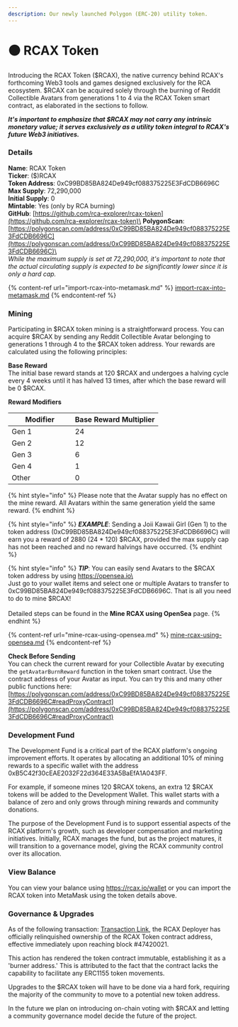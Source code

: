 ```yaml
---
description: Our newly launched Polygon (ERC-20) utility token.
---
```


# 🟠 RCAX Token

Introducing the RCAX Token ($RCAX), the native currency behind RCAX's forthcoming Web3 tools and games designed exclusively for the RCA ecosystem. $RCAX can be acquired solely through the burning of Reddit Collectible Avatars from generations 1 to 4 via the RCAX Token smart contract, as elaborated in the sections to follow.

_**It's important to emphasize that $RCAX may not carry any intrinsic monetary value; it serves exclusively as a utility token integral to RCAX's future Web3 initiatives.**_

### Details

**Name**: RCAX Token\
**Ticker**: ($)RCAX\
**Token Address**: 0xC99BD85BA824De949cf088375225E3FdCDB6696C\
**Max Supply**: 72,290,000\
**Initial Supply**: 0\
**Mintable**: Yes (only by RCA burning)\
**GitHub**: [https://github.com/rca-explorer/rcax-token](https://github.com/rca-explorer/rcax-token)\
**PolygonScan**: [https://polygonscan.com/address/0xC99BD85BA824De949cf088375225E3FdCDB6696C](https://polygonscan.com/address/0xC99BD85BA824De949cf088375225E3FdCDB6696C)\
\
_While the maximum supply is set at 72,290,000, it's important to note that the actual circulating supply is expected to be significantly lower since it is only a hard cap._

{% content-ref url="import-rcax-into-metamask.md" %}
[import-rcax-into-metamask.md](import-rcax-into-metamask.md)
{% endcontent-ref %}

### Mining

Participating in $RCAX token mining is a straightforward process. You can acquire $RCAX by sending any Reddit Collectible Avatar belonging to generations 1 through 4 to the $RCAX token address. Your rewards are calculated using the following principles:

**Base Reward** \
The initial base reward stands at 120 $RCAX and undergoes a halving cycle every 4 weeks until it has halved 13 times, after which the base reward will be 0 $RCAX.

**Reward Modifiers**

<table><thead><tr><th width="127">Modifier</th><th>Base Reward Multiplier</th></tr></thead><tbody><tr><td>Gen 1</td><td>24</td></tr><tr><td>Gen 2</td><td>12</td></tr><tr><td>Gen 3</td><td>6</td></tr><tr><td>Gen 4</td><td>1</td></tr><tr><td>Other</td><td>0</td></tr></tbody></table>

{% hint style="info" %}
Please note that the Avatar supply has no effect on the mine reward. All Avatars within the same generation yield the same reward.
{% endhint %}

{% hint style="info" %}
_**EXAMPLE**_: Sending a Joii Kawaii Girl (Gen 1) to the token address (0xC99BD85BA824De949cf088375225E3FdCDB6696C) will earn you a reward of 2880 (24 \* 120) $RCAX, provided the max supply cap has not been reached and no reward halvings have occurred.
{% endhint %}

{% hint style="info" %}
_**TIP**_: You can easily send Avatars to the $RCAX token address by using https://opensea.io\
\
Just go to your wallet items and select one or multiple Avatars to transfer to 0xC99BD85BA824De949cf088375225E3FdCDB6696C. That is all you need to do to mine $RCAX!\
\
Detailed steps can be found in the **Mine RCAX using OpenSea** page.
{% endhint %}

{% content-ref url="mine-rcax-using-opensea.md" %}
[mine-rcax-using-opensea.md](mine-rcax-using-opensea.md)
{% endcontent-ref %}

**Check Before Sending**\
You can check the current reward for your Collectible Avatar by executing the `getAvatarBurnReward` function in the token smart contract. Use the contract address of your Avatar as input. You can try this and many other public functions here: [https://polygonscan.com/address/0xC99BD85BA824De949cf088375225E3FdCDB6696C#readProxyContract](https://polygonscan.com/address/0xC99BD85BA824De949cf088375225E3FdCDB6696C#readProxyContract)

### Development Fund

The Development Fund is a critical part of the RCAX platform's ongoing improvement efforts. It operates by allocating an additional 10% of mining rewards to a specific wallet with the address 0xB5C42f30cEAE2032F22d364E33A5BaEfA1A043FF.

For example, if someone mines 120 $RCAX tokens, an extra 12 $RCAX tokens will be added to the Development Wallet. This wallet starts with a balance of zero and only grows through mining rewards and community donations.

The purpose of the Development Fund is to support essential aspects of the RCAX platform's growth, such as developer compensation and marketing initiatives. Initially, RCAX manages the fund, but as the project matures, it will transition to a governance model, giving the RCAX community control over its allocation.

### View Balance

You can view your balance using https://rcax.io/wallet or you can import the RCAX token into MetaMask using the token details above.

### Governance & Upgrades

As of the following transaction: [Transaction Link](https://polygonscan.com/tx/0x7b5c2bd2e220dbee415ab23beb1b153232646ed643c71c441a220fb1decd7adc), the RCAX Deployer has officially relinquished ownership of the RCAX Token contract address, effective immediately upon reaching block #47420021.

This action has rendered the token contract immutable, establishing it as a 'burner address.' This is attributed to the fact that the contract lacks the capability to facilitate any ERC1155 token movements.

Upgrades to the $RCAX token will have to be done via a hard fork, requiring the majority of the community to move to a potential new token address.

In the future we plan on introducing on-chain voting with $RCAX and letting a community governance model decide the future of the project.
